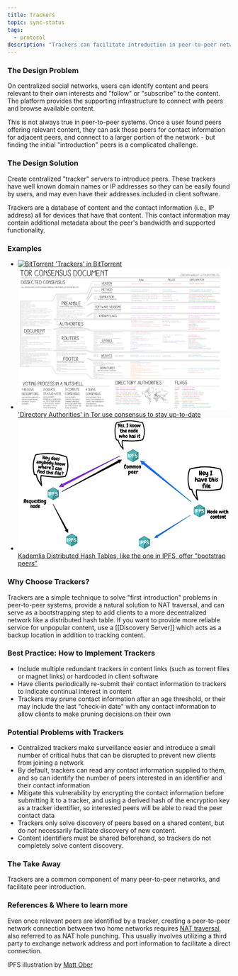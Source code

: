 ```yaml
---
title: Trackers
topic: sync-status
tags:
  - protocol
description: "Trackers can facilitate introduction in peer-to-peer networks."
---
```


### The Design Problem

On centralized social networks, users can identify content and peers relevant to their own interests and "follow" or "subscribe" to the content. The platform provides the supporting infrastructure to connect with peers and browse available content.

This is not always true in peer-to-peer systems. Once a user found peers offering relevant content, they can ask those peers for contact information for adjacent peers, and connect to a larger portion of the network - but finding the initial "introduction" peers is a complicated challenge.

### The Design Solution

Create centralized "tracker" servers to introduce peers. These trackers have
well known domain names or IP addresses so they can be easily found
by users, and may even have their addresses included in client software.

Trackers are a database of content and the contact information (i.e., IP
address) all for devices that have that content. This contact information may contain
additional metadata about the peer's bandwidth and supported functionality.

### Examples


- [![BitTorrent](trackers-bittorrent.jpeg) 'Trackers' in BitTorrent](trackers-bittorrent.jpeg)
- [![Tor](trackers-tor.png) 'Directory Authorities' in Tor use consensus to
  stay up-to-date](trackers-tor.png)
- [![IPFS Bootstrap Peers](trackers-ipfs.png) Kademlia Distributed Hash Tables, like the
  one in IPFS, offer "bootstrap peers"](trackers-ipfs.png) 

### Why Choose Trackers?

Trackers are a simple technique to solve "first introduction" problems in peer-to-peer systems, provide a natural solution to NAT traversal, and can serve as a bootstrapping step to add clients to a more decentralized network like a distributed hash table. If you want to provide more reliable service for unpopular content, use a [[Discovery Server]] which acts as a backup location in addition to tracking content.

### Best Practice: How to Implement Trackers

- Include multiple redundant trackers in content links (such as torrent files or magnet links) or hardcoded in client software
- Have clients periodically re-submit their contact information to trackers to indicate continual interest in content
- Trackers may prune contact information after an age threshold, or their may include the last "check-in date" with any contact information to allow clients to make pruning decisions on their own

### Potential Problems with Trackers

- Centralized trackers make surveillance easier and introduce a small number of critical hubs that can be disrupted to prevent new clients from joining a network
- By default, trackers can read any contact information supplied to them, and so can identify the number of peers interested in an identifier and their contact information
- Mitigate this vulnerability by encrypting the contact information before submitting it to a tracker, and using a derived hash of the encryption key as a tracker identifier, so interested peers will be able to read the peer contact data
- Trackers only solve discovery of peers based on a shared content, but do _not_ necessarily facilitate discovery of new content.
- Content identifiers must be shared beforehand, so trackers do not completely solve content discovery.

### The Take Away

Trackers are a common component of many peer-to-peer networks, and facilitate peer introduction. 

### References & Where to learn more

Even once relevant peers are identified by a tracker, creating a peer-to-peer network connection between two home networks requires [NAT traversal](https://en.wikipedia.org/wiki/NAT_traversal), also referred to as NAT hole punching. This usually involves utilizing a third party to exchange network address and port information to facilitate a direct connection.

IPFS illustration by [Matt
  Ober](https://medium.com/pinata/speeding-up-ipfs-pinning-through-swarm-connections-b509b1471986)
